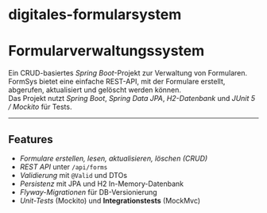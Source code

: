 # digitales-formularsystem 
# Formularverwaltungssystem

Ein CRUD-basiertes *Spring Boot*-Projekt zur Verwaltung von Formularen.  
FormSys bietet eine einfache REST-API, mit der Formulare erstellt, abgerufen, aktualisiert und gelöscht werden können.  
Das Projekt nutzt *Spring Boot*, *Spring Data JPA*, *H2-Datenbank* und *JUnit 5 / Mockito* für Tests.

---

## Features

- *Formulare erstellen, lesen, aktualisieren, löschen (CRUD)*
- *REST API* unter `/api/forms`
- *Validierung* mit `@Valid` und DTOs
- *Persistenz* mit JPA und H2 In-Memory-Datenbank
- *Flyway-Migrationen* für DB-Versionierung
- *Unit-Tests* (Mockito) und **Integrationstests** (MockMvc)
